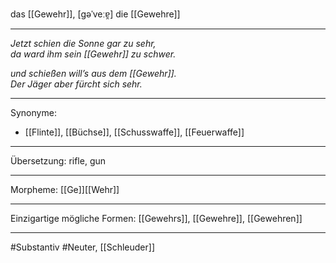 das [[Gewehr]], [ɡəˈveːɐ̯]
die [[Gewehre]]


---
*Jetzt schien die Sonne gar zu sehr,*  
*da ward ihm sein [[Gewehr]] zu schwer.*  

*und schießen will’s aus dem [[Gewehr]].*  
*Der Jäger aber fürcht sich sehr.*  

---
Synonyme: 
- [[Flinte]], [[Büchse]], [[Schusswaffe]], [[Feuerwaffe]]

---
Übersetzung: rifle, gun

---
Morpheme:
[[Ge]][[Wehr]]

---
Einzigartige mögliche Formen: [[Gewehrs]], [[Gewehre]], [[Gewehren]]

---
#Substantiv #Neuter, [[Schleuder]]